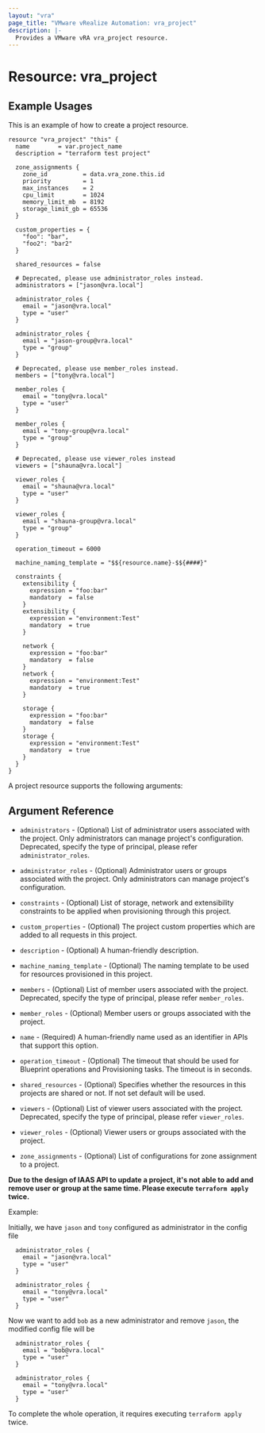 ```yaml
---
layout: "vra"
page_title: "VMware vRealize Automation: vra_project"
description: |-
  Provides a VMware vRA vra_project resource.
---
```

# Resource: vra\_project
## Example Usages
This is an example of how to create a project resource.

```hcl
resource "vra_project" "this" {
  name        = var.project_name
  description = "terraform test project"

  zone_assignments {
    zone_id          = data.vra_zone.this.id
    priority         = 1
    max_instances    = 2
    cpu_limit        = 1024
    memory_limit_mb  = 8192
    storage_limit_gb = 65536
  }

  custom_properties = {
    "foo": "bar",
    "foo2": "bar2"
  }
  
  shared_resources = false

  # Deprecated, please use administrator_roles instead.
  administrators = ["jason@vra.local"]
  
  administrator_roles {
    email = "jason@vra.local"
    type = "user"
  }

  administrator_roles {
    email = "jason-group@vra.local"
    type = "group"
  }

  # Deprecated, please use member_roles instead.
  members = ["tony@vra.local"]

  member_roles {
    email = "tony@vra.local"
    type = "user"
  }

  member_roles {
    email = "tony-group@vra.local"
    type = "group"
  }

  # Deprecated, please use viewer_roles instead
  viewers = ["shauna@vra.local"]

  viewer_roles {
    email = "shauna@vra.local"
    type = "user"
  }

  viewer_roles {
    email = "shauna-group@vra.local"
    type = "group"
  }

  operation_timeout = 6000

  machine_naming_template = "$${resource.name}-$${####}"

  constraints {
    extensibility {
      expression = "foo:bar"
      mandatory  = false
    }
    extensibility {
      expression = "environment:Test"
      mandatory  = true
    }

    network {
      expression = "foo:bar"
      mandatory  = false
    }
    network {
      expression = "environment:Test"
      mandatory  = true
    }

    storage {
      expression = "foo:bar"
      mandatory  = false
    }
    storage {
      expression = "environment:Test"
      mandatory  = true
    }
  }
}
```

A project resource supports the following arguments:

## Argument Reference

* `administrators` - (Optional) List of administrator users associated with the project. Only administrators can manage project's configuration. 
Deprecated, specify the type of principal, please refer `administrator_roles`.

* `administrator_roles` - (Optional) Administrator users or groups associated with the project. Only administrators can manage project's configuration. 

* `constraints` - (Optional) List of storage, network and extensibility constraints to be applied when provisioning through this project.

* `custom_properties` - (Optional) The project custom properties which are added to all requests in this project.

* `description` - (Optional) A human-friendly description.

* `machine_naming_template` - (Optional) The naming template to be used for resources provisioned in this project.

* `members` - (Optional) List of member users associated with the project. Deprecated, specify the type of principal, please refer `member_roles`.

* `member_roles` - (Optional) Member users or groups associated with the project. 

* `name` - (Required) A human-friendly name used as an identifier in APIs that support this option.

* `operation_timeout` - (Optional) The timeout that should be used for Blueprint operations and Provisioning tasks. The timeout is in seconds.

* `shared_resources` - (Optional) Specifies whether the resources in this projects are shared or not. If not set default will be used.

* `viewers` - (Optional) List of viewer users associated with the project. Deprecated, specify the type of principal, please refer `viewer_roles`.

* `viewer_roles` - (Optional) Viewer users or groups associated with the project. 

* `zone_assignments` - (Optional) List of configurations for zone assignment to a project.

**Due to the design of IAAS API to update a project, it's not able to add and remove user or group at the same time. Please execute `terraform apply` twice.**

Example:

Initially, we have `jason` and `tony` configured as administrator in the config file
```hcl
  administrator_roles {
    email = "jason@vra.local"
    type = "user"
  }

  administrator_roles {
    email = "tony@vra.local"
    type = "user"
  }
```

Now we want to add `bob` as a new administrator and remove `jason`, the modified config file will be 

```hcl
  administrator_roles {
    email = "bob@vra.local"
    type = "user"
  }

  administrator_roles {
    email = "tony@vra.local"
    type = "user"
  }
```

To complete the whole operation, it requires executing `terraform apply` twice.

